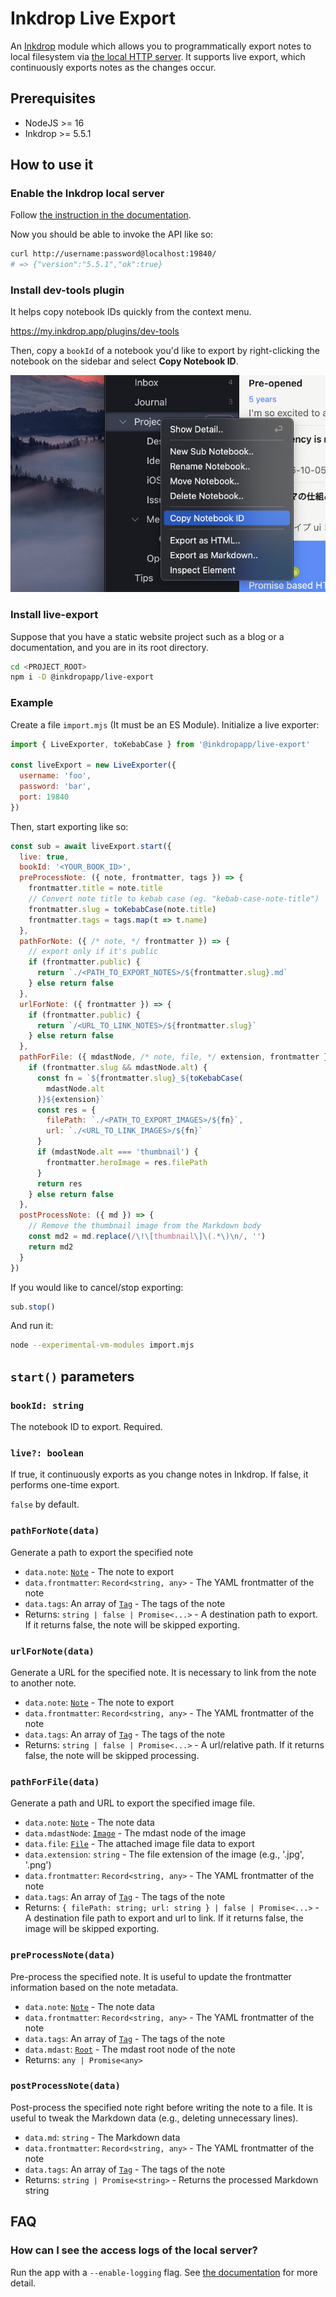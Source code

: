Inkdrop Live Export
===================

An [Inkdrop](https://www.inkdrop.app/) module which allows you to programmatically export notes to local filesystem via [the local HTTP server](https://docs.inkdrop.app/manual/accessing-the-local-database#accessing-via-http-advanced).
It supports live export, which continuously exports notes as the changes occur.

## Prerequisites

* NodeJS >= 16
* Inkdrop >= 5.5.1

## How to use it

### Enable the Inkdrop local server

Follow [the instruction in the documentation](https://docs.inkdrop.app/manual/accessing-the-local-database#accessing-via-http-advanced).

Now you should be able to invoke the API like so:

```sh
curl http://username:password@localhost:19840/
# => {"version":"5.5.1","ok":true}
```

### Install dev-tools plugin

It helps copy notebook IDs quickly from the context menu.

https://my.inkdrop.app/plugins/dev-tools

Then, copy a `bookId` of a notebook you'd like to export by right-clicking the notebook on the sidebar and select **Copy Notebook ID**.

![Copy notebook ID](https://github.com/inkdropapp/inkdrop-dev-tools/raw/v0.1.0/docs/copy-notebook-id.png)

### Install live-export

Suppose that you have a static website project such as a blog or a documentation, and you are in its root directory.

```sh
cd <PROJECT_ROOT>
npm i -D @inkdropapp/live-export
```

### Example

Create a file `import.mjs` (It must be an ES Module).
Initialize a live exporter:

```js
import { LiveExporter, toKebabCase } from '@inkdropapp/live-export'

const liveExport = new LiveExporter({
  username: 'foo',
  password: 'bar',
  port: 19840
})
```

Then, start exporting like so:

```js
const sub = await liveExport.start({
  live: true,
  bookId: '<YOUR_BOOK_ID>',
  preProcessNote: ({ note, frontmatter, tags }) => {
    frontmatter.title = note.title
    // Convert note title to kebab case (eg. "kebab-case-note-title")
    frontmatter.slug = toKebabCase(note.title)
    frontmatter.tags = tags.map(t => t.name)
  },
  pathForNote: ({ /* note, */ frontmatter }) => {
    // export only if it's public
    if (frontmatter.public) {
      return `./<PATH_TO_EXPORT_NOTES>/${frontmatter.slug}.md`
    } else return false
  },
  urlForNote: ({ frontmatter }) => {
    if (frontmatter.public) {
      return `/<URL_TO_LINK_NOTES>/${frontmatter.slug}`
    } else return false
  },
  pathForFile: ({ mdastNode, /* note, file, */ extension, frontmatter }) => {
    if (frontmatter.slug && mdastNode.alt) {
      const fn = `${frontmatter.slug}_${toKebabCase(
        mdastNode.alt
      )}${extension}`
      const res = {
        filePath: `./<PATH_TO_EXPORT_IMAGES>/${fn}`,
        url: `./<URL_TO_LINK_IMAGES>/${fn}`
      }
      if (mdastNode.alt === 'thumbnail') {
        frontmatter.heroImage = res.filePath
      }
      return res
    } else return false
  },
  postProcessNote: ({ md }) => {
    // Remove the thumbnail image from the Markdown body
    const md2 = md.replace(/\!\[thumbnail\]\(.*\)\n/, '')
    return md2
  }
})
```

If you would like to cancel/stop exporting:

```js
sub.stop()
```

And run it:

```sh
node --experimental-vm-modules import.mjs
```


## `start()` parameters

### `bookId: string`

The notebook ID to export. Required.

### `live?: boolean`

If true, it continuously exports as you change notes in Inkdrop.
If false, it performs one-time export.

`false` by default.

### `pathForNote(data)`

Generate a path to export the specified note

* `data.note`: [`Note`](https://docs.inkdrop.app/reference/data-models#note) - The note to export
* `data.frontmatter`: `Record<string, any>` - The YAML frontmatter of the note
* `data.tags`: An array of [`Tag`](https://docs.inkdrop.app/reference/data-models#tag) - The tags of the note
* Returns: `string | false | Promise<...>` - A destination path to export. If it returns false, the note will be skipped exporting.

### `urlForNote(data)`

Generate a URL for the specified note.
It is necessary to link from the note to another note.

* `data.note`: [`Note`](https://docs.inkdrop.app/reference/data-models#note) - The note to export
* `data.frontmatter`: `Record<string, any>` - The YAML frontmatter of the note
* `data.tags`: An array of [`Tag`](https://docs.inkdrop.app/reference/data-models#tag) - The tags of the note
* Returns: `string | false | Promise<...>` - A url/relative path. If it returns false, the note will be skipped processing.

### `pathForFile(data)`

Generate a path and URL to export the specified image file.

* `data.note`: [`Note`](https://docs.inkdrop.app/reference/data-models#note) - The note data
* `data.mdastNode`: [`Image`](https://github.com/syntax-tree/mdast#image) - The mdast node of the image
* `data.file`: [`File`](https://docs.inkdrop.app/reference/data-models#file) - The attached image file data to export
* `data.extension`: `string` - The file extension of the image (e.g., '.jpg', '.png')
* `data.frontmatter`: `Record<string, any>` - The YAML frontmatter of the note
* `data.tags`: An array of [`Tag`](https://docs.inkdrop.app/reference/data-models#tag) - The tags of the note
* Returns: `{ filePath: string; url: string } | false | Promise<...>` - A destination file path to export and url to link. If it returns false, the image will be skipped exporting.

### `preProcessNote(data)`

Pre-process the specified note.
It is useful to update the frontmatter information based on the note metadata.

* `data.note`: [`Note`](https://docs.inkdrop.app/reference/data-models#note) - The note data
* `data.frontmatter`: `Record<string, any>` - The YAML frontmatter of the note
* `data.tags`: An array of [`Tag`](https://docs.inkdrop.app/reference/data-models#tag) - The tags of the note
* `data.mdast`: [`Root`](https://github.com/syntax-tree/mdast#root) - The mdast root node of the note
* Returns: `any | Promise<any>`

### `postProcessNote(data)`

Post-process the specified note right before writing the note to a file.
It is useful to tweak the Markdown data (e.g., deleting unnecessary lines).

* `data.md`: `string` - The Markdown data
* `data.frontmatter`: `Record<string, any>` - The YAML frontmatter of the note
* `data.tags`: An array of [`Tag`](https://docs.inkdrop.app/reference/data-models#tag) - The tags of the note
* Returns: `string | Promise<string>` - Returns the processed Markdown string


## FAQ

### How can I see the access logs of the local server?

Run the app with a `--enable-logging` flag. See [the documentation](https://docs.inkdrop.app/manual/troubleshooting#enable-logging) for more detail.
